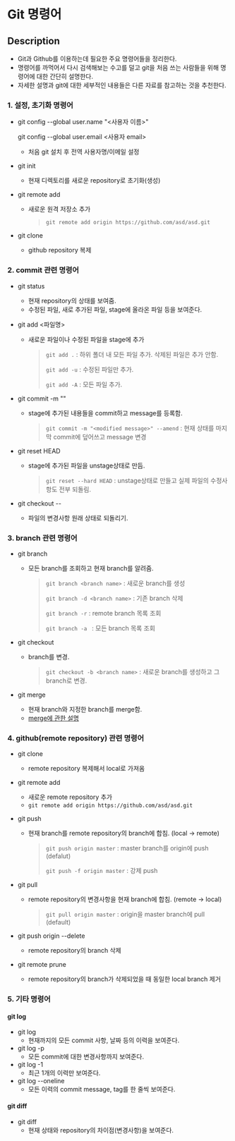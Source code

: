 # Git 명령어

## Description

- Git과 Github를 이용하는데 필요한 주요 명령어들을 정리한다. 
- 명령어를 까먹어서 다시 검색해보는 수고를 덜고 git을 처음 쓰는 사람들을 위해 명령어에 대한 간단히 설명한다. 
- 자세한 설명과 git에 대한 세부적인 내용들은 다른 자료를 참고하는 것을 추천한다.



### 1. 설정, 초기화 명령어

- git config --global user.name "<사용자 이름>"

  git config --global user.email <사용자 email>

  - 처음 git 설치 후 전역 사용자명/이메일 설정

- git init

  - 현재 디렉토리를 새로운 repository로 초기화(생성)

- git remote add <name> <remote repository url>

  - 새로운 원격 저장소 추가

    > `git remote add origin https://github.com/asd/asd.git`

- git clone <remote repository url>

  - github repository 복제

    

### 2. commit 관련 명령어

- git status
  - 현재 repository의 상태를 보여줌.
  - 수정된 파일, 새로 추가된 파일, stage에 올라온 파일 등을 보여준다.

- git add <파일명>

  - 새로운 파일이나 수정된 파일을 stage에 추가

    > `git add .` : 하위 폴더 내 모든 파일 추가. 삭제된 파일은 추가 안함.
    >
    > `git add -u` : 수정된 파일만 추가.
    >
    > `git add -A` : 모든 파일 추가.

- git commit -m "<commit message>"

  - stage에 추가된 내용들을 commit하고 message를 등록함.

    > `git commit -m "<modified message>" --amend` : 현재 상태를 마지막 commit에 덮어쓰고 message 변경 

- git reset HEAD <filename>

  - stage에 추가된 파일을 unstage상태로 만듬.

    > `git reset --hard HEAD` : unstage상태로 만들고 실제 파일의 수정사항도 전부 되돌림.

- git checkout -- <filename>

  - 파일의 변경사항 원래 상태로 되돌리기.



### 3. branch 관련 명령어

- git branch

  - 모든 branch를 조회하고 현재 branch를 알려줌.

    > `git branch <branch name>` : 새로운 branch를 생성
    >
    > `git branch -d <branch name>` : 기존 branch 삭제
    >
    > `git branch -r` : remote branch 목록 조회
    >
    > `git branch -a ` : 모든 branch 목록 조회

- git checkout <branch name>

  - branch를 변경.

    > `git checkout -b <branch name>` : 새로운 branch를 생성하고 그 branch로 변경.

- git merge <branch name>

  - 현재 branch와 지정한 branch를 merge함.
  - [merge에 관한 설명](https://git-scm.com/book/ko/v1/Git-%EB%B8%8C%EB%9E%9C%EC%B9%98-%EB%B8%8C%EB%9E%9C%EC%B9%98%EC%99%80-Merge%EC%9D%98-%EA%B8%B0%EC%B4%88)



### 4. github(remote repository) 관련 명령어

- git clone <remote repository url>

  - remote repository 복제해서 local로 가져옴

- git remote add <name> <remote repository url>

  - 새로운 remote repository 추가
  - `git remote add origin https://github.com/asd/asd.git`

- git push <remote repository> <local branch name>

  - 현재 branch를 remote repository의 branch에 합침. (local -> remote)

    > `git push origin master` : master branch를 origin에 push (defalut)
    >
    > `git push -f origin master` : 강제 push

- git pull <remote repository> <local branch name>

  - remote repository의 변경사항을 현재 branch에 합침. (remote -> local)

    > `git pull origin master` : origin을 master branch에 pull (default)

- git push origin --delete <remote branch name>

  - remote repository의 branch 삭제

- git remote prune <remote repository>

  - remote repository의 branch가 삭제되었을 때 동일한 local branch 제거



### 5. 기타 명령어

#### git log

- git log
  - 현재까지의 모든 commit 사항,  날짜 등의 이력을 보여준다.
- git log -p
  - 모든 commit에 대한 변경사항까지 보여준다.
- git log -1
  - 최근 1개의 이력만 보여준다.
- git log --oneline
  - 모든 이력의 commit message, tag를 한 줄씩 보여준다.

#### git diff

- git diff
  - 현재 상태와 repository의 차이점(변경사항)을 보여준다.